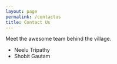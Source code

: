 ```yaml
---
layout: page
permalink: /contactus
title: Contact Us
---
```


Meet the awesome team behind the village.

* Neelu Tripathy
* Shobit Gautam


